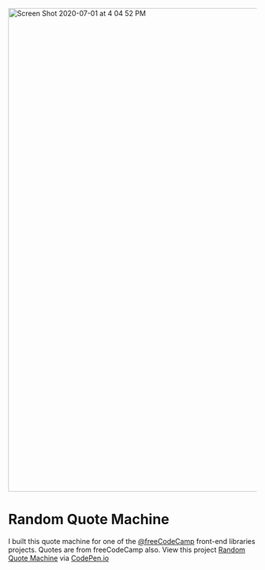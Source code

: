 <img width="980" alt="Screen Shot 2020-07-01 at 4 04 52 PM" src="https://user-images.githubusercontent.com/48612525/86299292-be557380-bbb4-11ea-8704-047c15d07617.png">

# Random Quote Machine 
I built this quote machine for one of the [@freeCodeCamp](https://freecodecamp.org) front-end libraries projects. Quotes are from freeCodeCamp also. View this project [Random Quote Machine](https://codepen.io/spherical/full/jOWrdBq) via [CodePen.io](https://codepen.io)
